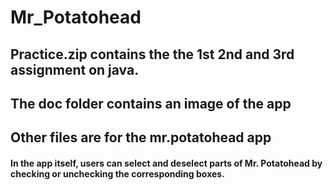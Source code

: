 # Mr_Potatohead

## Practice.zip contains the the 1st 2nd and 3rd assignment on java.

## The doc folder contains an image of the app

## Other files are for the mr.potatohead app

#### In the app itself, users can select and deselect parts of Mr. Potatohead by checking or unchecking the corresponding boxes.
